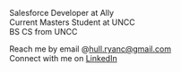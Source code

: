 Salesforce Developer at Ally  
Current Masters Student at UNCC  
BS CS from UNCC  
  
Reach me by email @hull.ryanc@gmail.com   
Connect with me on [LinkedIn](https://www.linkedin.com/in/ryan-hull-478b64178/)
